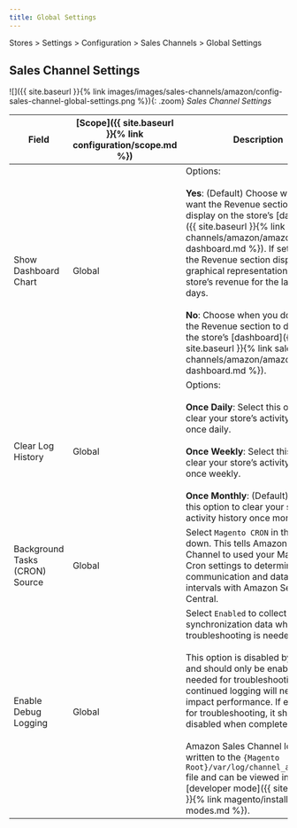 ```yaml
---
title: Global Settings
---
```


Stores > Settings > Configuration > Sales Channels > Global Settings

## Sales Channel Settings

![]({{ site.baseurl }}{% link images/images/sales-channels/amazon/config-sales-channel-global-settings.png %}){: .zoom}
_Sales Channel Settings_

|Field|[Scope]({{ site.baseurl }}{% link configuration/scope.md %})|Description|
|--- |--- |--- |
|Show Dashboard Chart|Global|Options:<br/><br/>**Yes**: (Default) Choose when you want the Revenue section to display on the store’s [dashboard]({{ site.baseurl }}{% link sales-channels/amazon/amazon-store-dashboard.md %}). If set to “Yes,” the Revenue section displays a graphical representation for the store’s revenue for the last 7 or 30 days.<br/><br/>**No**: Choose when you do not want the Revenue section to display on the store’s [dashboard]({{ site.baseurl }}{% link sales-channels/amazon/amazon-store-dashboard.md %}).|
|Clear Log History|Global|Options:<br/><br/>**Once Daily**: Select this option to clear your store’s activity history once daily.<br/><br/>**Once Weekly**: Select this option to clear your store’s activity history once weekly.<br/><br/>**Once Monthly**: (Default) Select this option to clear your store’s activity history once monthly.|
|Background Tasks (CRON) Source|Global|Select `Magento CRON` in the drop-down. This tells Amazon Sales Channel to used your Magento Cron settings to determine communication and data sync intervals with Amazon Seller Central.|
|Enable Debug Logging|Global|Select `Enabled` to collect additional synchronization data when troubleshooting is needed.<br/><br/>This option is disabled by default and should only be enabled when needed for troubleshooting, as continued logging will negatively impact performance. If enabled for troubleshooting, it should be disabled when complete.<br/><br/>Amazon Sales Channel logging is written to the `{Magento Root}/var/log/channel_amazon.log` file and can be viewed in [developer mode]({{ site.baseurl }}{% link magento/installation-modes.md %}).|
